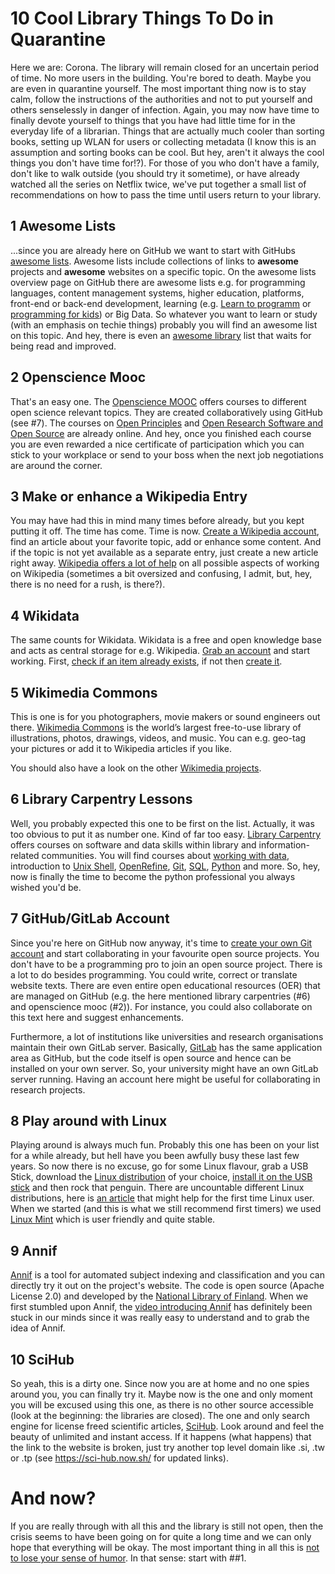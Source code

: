 # 10 Cool Library Things To Do in Quarantine

Here we are: Corona. The library will remain closed for an uncertain period of time. No more users in the building. You're bored to death. Maybe you are even in quarantine yourself. The most important thing now is to stay calm, follow the instructions of the authorities and not to put yourself and others senselessly in danger of infection. Again, you may now have time to finally devote yourself to things that you have had little time for in the everyday life of a librarian. Things that are actually much cooler than sorting books, setting up WLAN for users or collecting metadata (I know this is an assumption and sorting books can be cool. But hey, aren't it always the cool things you don't have time for!?). For those of you who don't have a family, don't like to walk outside (you should try it sometime), or have already watched all the series on Netflix twice, we've put together a small list of recommendations on how to pass the time until users return to your library.

## 1 Awesome Lists

...since you are already here on GitHub we want to start with GitHubs [awesome lists](https://github.com/sindresorhus/awesome). Awesome lists include collections of links to __awesome__ projects and __awesome__ websites on a specific topic. On the awesome lists overview page on GitHub there are awesome lists e.g. for programming languages, content management systems, higher education, platforms, front-end or back-end development, learning (e.g. [Learn to programm](https://github.com/karlhorky/learn-to-program#readme) or [programming for kids](https://github.com/HollyAdele/awesome-programming-for-kids#readme)) or Big Data. So whatever you want to learn or study (with an emphasis on techie things) probably you will find an awesome list on this topic. And hey, there is even an [awesome library](https://github.com/ubleipzig/awesome-library) list that waits for being read and improved.

## 2 Openscience Mooc

That's an easy one. The [Openscience MOOC](https://opensciencemooc.eu/) offers courses to different open science relevant topics. They are created collaboratively using GitHub (see #7). The courses on [Open Principles](https://opensciencemooc.eu/modules/open-principles/) and [Open Research Software and Open Source](https://opensciencemooc.eu/modules/open-research-software-and-open-source/) are already online. And hey, once you finished each course you are even rewarded a nice certificate of participation which you can stick to your workplace or send to your boss when the next job negotiations are around the corner.

## 3 Make or enhance a Wikipedia Entry

You may have had this in mind many times before already, but you kept putting it off. The time has come. Time is now. [Create a Wikipedia account](
https://de.wikipedia.org/w/index.php?title=Spezial:Benutzerkonto_anlegen&uselang=en&returnto=Wikipedia%3AHauptseite&returntoquery=), find an article about your favorite topic, add or enhance some content. And if the topic is not yet available as a separate entry, just create a new article right away. [Wikipedia offers a lot of help](https://en.wikipedia.org/wiki/Wikipedia:Introduction) on all possible aspects of working on Wikipedia (sometimes a bit oversized and confusing, I admit, but, hey, there is no need for a rush, is there?).

## 4 Wikidata

The same counts for Wikidata. Wikidata is a free and open knowledge base and acts as central storage for e.g. Wikipedia. [Grab an account](https://www.wikidata.org/w/index.php?title=Special:CreateAccount&returnto=Wikidata%3AMain+Page) and start working. First, [check if an item already exists](https://www.wikidata.org/wiki/Special:Search), if not then [create it](https://www.wikidata.org/wiki/Special:NewItem). 

## 5 Wikimedia Commons

This is one is for you photographers, movie makers or sound engineers out there. [Wikimedia Commons](https://commons.wikimedia.org/wiki/Main_Page) is the world’s largest free-to-use library of illustrations, photos, drawings, videos, and music. You can e.g. geo-tag your pictures or add it to Wikipedia articles if you like. 

You should also have a look on the other [Wikimedia projects](https://wikimediafoundation.org/our-work/wikimedia-projects/).

## 6 Library Carpentry Lessons

Well, you probably expected this one to be first on the list. Actually, it was too obvious to put it as number one. Kind of far too easy. [Library Carpentry](https://librarycarpentry.org/) offers courses on software and data skills within library and information-related communities. You will find courses about [working with data](https://librarycarpentry.org/lc-data-intro/), introduction to [Unix Shell](https://librarycarpentry.org/lc-shell/), [OpenRefine](https://librarycarpentry.org/lc-open-refine/), [Git](https://librarycarpentry.org/lc-git/), [SQL](https://librarycarpentry.org/lc-sql/), [Python](https://librarycarpentry.org/lc-python-intro/) and more. So, hey, now is finally the time to become the python professional you always wished you'd be.

## 7 GitHub/GitLab Account

Since you're here on GitHub now anyway, it's time to [create your own Git account](https://github.com/join) and start collaborating in your favourite open source projects. You don't have to be a programming pro to join an open source project. There is a lot to do besides programming. You could write, correct or translate website texts. There are even entire open educational resources (OER) that are managed on GitHub (e.g. the here mentioned library carpentries (#6) and openscience mooc (#2)). For instance, you could also collaborate on this text here and suggest enhancements.

Furthermore, a lot of institutions like universities and research organisations maintain their own GitLab server. Basically, [GitLab](https://about.gitlab.com/) has the same application area as GitHub, but the code itself is open source and hence can be installed on your own server. So, your university might have an own GitLab server running. Having an account here might be useful for collaborating in research projects. 


## 8 Play around with Linux

Playing around is always much fun. Probably this one has been on your list for a while already, but hell have you been awfully busy these last few years. So now there is no excuse, go for some Linux flavour, grab a USB Stick, download the [Linux distribution](https://distrowatch.com/) of your choice, [install it on the USB stick](https://www.pendrivelinux.com/) and then rock that penguin. There are uncountable different Linux distributions, here is [an article](https://www.techradar.com/best/best-linux-distros) that might help for the first time Linux user. When we started (and this is what we still recommend first timers) we used [Linux Mint](https://linuxmint.com/) which is user friendly and quite stable.

## 9 Annif

[Annif](http://annif.org/) is a tool for automated subject indexing and classification and you can directly try it out on the project's website. The code is open source (Apache License 2.0) and developed by the [National Library of Finland](https://www.kansalliskirjasto.fi/en/). When we first stumbled upon Annif, the [video introducing Annif](https://vimeo.com/212577974) has definitely been stuck in our minds since it was really easy to understand and to grab the idea of Annif.

## 10 SciHub

So yeah, this is a dirty one. Since now you are at home and no one spies around you, you can finally try it. Maybe now is the one and only moment you will be excused using this one, as there is no other source accessible (look at the beginning: the libraries are closed). The one and only search engine for license freed scientific articles, [SciHub](https://sci-hub.se/). Look around and feel the beauty of unlimited and instant access. If it happens (what happens) that the link to the website is broken, just try another top level domain like .si, .tw or .tp (see <https://sci-hub.now.sh/> for updated links).

# And now?
If you are really through with all this and the library is still not open, then the crisis seems to have been going on for quite a long time and we can only hope that everything will be okay. The most important thing in all this is [not to lose your sense of humor](https://www.youtube.com/watch?v=SJUhlRoBL8M). In that sense: start with ##1.
